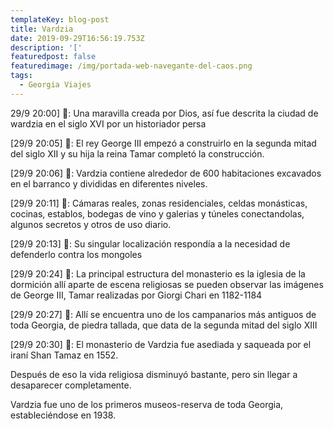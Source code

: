 ```yaml
---
templateKey: blog-post
title: Vardzia
date: 2019-09-29T16:56:19.753Z
description: '['
featuredpost: false
featuredimage: /img/portada-web-navegante-del-caos.png
tags:
  - Georgia Viajes
---
```

29/9 20:00] 🤔: Una maravilla creada por Dios, así fue descrita la ciudad de wardzia en el siglo XVI por un historiador persa

\[29/9 20:05] 🤔: El rey George III empezó a construirlo en la segunda mitad del siglo XII y su hija la reina Tamar completó la construcción.

\[29/9 20:06] 🤔: Vardzia contiene alrededor de 600 habitaciones excavados en el barranco y divididas en diferentes niveles.

\[29/9 20:11] 🤔: Cámaras reales, zonas residenciales, celdas monásticas, cocinas, establos, bodegas de vino y galerias y túneles conectandolas, algunos secretos y otros de uso diario.

\[29/9 20:13] 🤔: Su singular localización respondía a la necesidad de defenderlo contra los mongoles

\[29/9 20:24] 🤔: La principal estructura del monasterio es la iglesia de la dormición allí aparte de escena religiosas se pueden observar las imágenes de George III, Tamar realizadas por  Giorgi Chari en 1182-1184

\[29/9 20:27] 🤔: Allí se encuentra uno de los campanarios más antiguos de toda Georgia, de piedra tallada, que data de la segunda mitad del siglo XIII

\[29/9 20:30] 🤔: El monasterio de Vardzia fue asediada y saqueada por el iraní Shan Tamaz en 1552.

Después de eso la vida religiosa disminuyó bastante, pero sin llegar a desaparecer completamente.

 Vardzia fue uno de los primeros museos-reserva de toda Georgia, estableciéndose en 1938.
